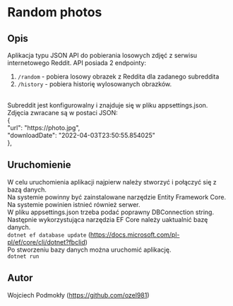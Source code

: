 # Random photos

## Opis

Aplikacja typu JSON API do pobierania losowych zdjęć z serwisu internetowego Reddit. API posiada 2 endpointy: <br />
1. `/random` - pobiera losowy obrazek z Reddita dla zadanego subreddita
2. `/history` - pobiera historię wylosowanych obrazków.
 <br />
Subreddit jest konfigurowalny i znajduje się w pliku appsettings.json. <br />
Zdjęcia zwracane są w postaci JSON: <br />
{<br />
"url": "https://photo.jpg", <br />
"downloadDate": "2022-04-03T23:50:55.854025" <br />
},

## Uruchomienie

W celu uruchomienia aplikacji najpierw należy stworzyć i połączyć się z bazą danych. <br />
Na systemie powinny być zainstalowane narzędzie Entity Framework Core. <br />
Na systemie powinien istnieć również serwer. <br />
W pliku appsettings.json trzeba podać poprawny DBConnection string. <br />
Następnie wykorzystująca narzędzia EF Core należy uaktualnić bazę danych. <br />
`dotnet ef database update` (https://docs.microsoft.com/pl-pl/ef/core/cli/dotnet?fbclid) <br />
Po stworzeniu bazy danych można uruchomić aplikację. <br />
`dotnet run`

## Autor

Wojciech Podmokły (https://github.com/ozel981)
